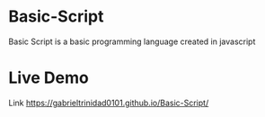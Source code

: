 # Basic-Script

Basic Script is a basic programming language created in javascript 

# Live Demo
Link https://gabrieltrinidad0101.github.io/Basic-Script/